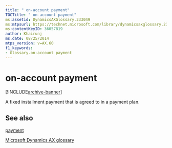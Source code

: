 ```yaml
---
title: " on-account payment"
TOCTitle: " on-account payment"
ms:assetid: DynamicsAXGlossary.233049
ms:mtpsurl: https://technet.microsoft.com/library/dynamicsaxglossary.233049(v=AX.60)
ms:contentKeyID: 36057819
author: Khairunj
ms.date: 08/25/2014
mtps_version: v=AX.60
f1_keywords:
- Glossary.on-account payment
---
```


# on-account payment


[!INCLUDE[archive-banner](includes/archive-banner.md)]

A fixed installment payment that is agreed to in a payment plan.

## See also

[payment](payment.md)

[Microsoft Dynamics AX glossary](glossary/microsoft-dynamics-ax-glossary.md)

  


